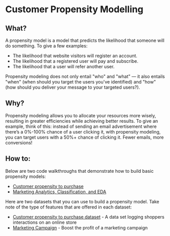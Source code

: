 # Customer Propensity Modelling

## What?

A propensity model is a model that predicts the likelihood that someone will do something. To give a few examples:
* The likelihood that website visitors will register an account.
* The likelihood that a registered user will pay and subscribe.
* The likelihood that a user will refer another user.

Propensity modeling does not only entail "who" and "what" — it also entails "when" (when should you target the users you've identified) and "how" (how should you deliver your message to your targeted users?).

## Why?

Propensity modeling allows you to allocate your resources more wisely, resulting in greater efficiencies while achieving better results. To give an example, think of this: instead of sending an email advertisement where there’s a 0%-100% chance of a user clicking it, with propensity modeling, you can target users with a 50%+ chance of clicking it. Fewer emails, more conversions!

## How to:

Below are two code walkthroughs that demonstrate how to build basic propensity models:

* [Customer propensity to purchase](https://www.kaggle.com/benpowis/customer-propensity-to-purchase)
* [Marketing Analytics, Classification, and EDA](https://www.kaggle.com/jalenguzman/marketing-analytics-classification-and-eda#Classification-Algorithms)

Here are two datasets that you can use to build a propensity model. Take note of the type of features that are offered in each dataset:

* [Customer propensity to purchase dataset](https://www.kaggle.com/benpowis/customer-propensity-to-purchase-data) - A data set logging shoppers interactions on an online store
* [Marketing Campaign](https://www.kaggle.com/rodsaldanha/arketing-campaign?select=marketing_campaign.csv) - Boost the profit of a marketing campaign
